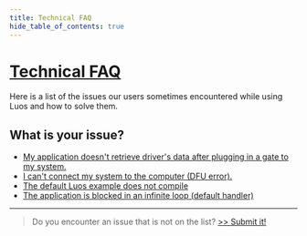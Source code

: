 ```yaml
---
title: Technical FAQ
hide_table_of_contents: true
---
```


#

<h1 class="no-break"><a href="#welcome" class="header" id="welcome">Technical FAQ</a></h1>

Here is a list of the issues our users sometimes encountered while using Luos and how to solve them.

## What is your issue?

- [My application doesn't retrieve driver's data after plugging in a gate to my system.](/faq/detection-reconfig)
- [I can't connect my system to the computer (DFU error).](/faq/dfu)
- [The default Luos example does not compile](/faq/application-compile)
- [The application is blocked in an infinite loop (default handler)](/faq/application-default-handler)

---

> Do you encounter an issue that is not on the list? [>> Submit it!](/faq/add-issue)
